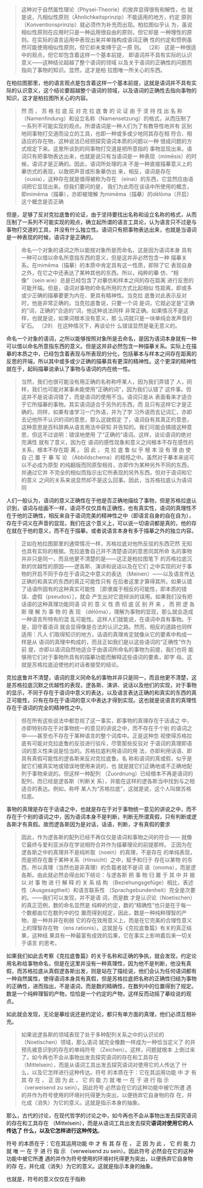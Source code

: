 <blockquote data-pid="f0LuxH_6">这种对于自然属性理论（Physei-Theorie）的放弃显得很有和解性，也 就是说，凡相似性原则（Ähnlichkeitsprinzip）不能适用的地方，约定 原则（Konventionsprinzip）就必须作为补充而出现。柏拉图似乎认 为，虽说相似性原则在应用时只是一种运用很自由的原则，但它却是 一种理性的原则。在实际的语言运用中表现出来并单独构成语词正确 性的约定和惯例虽然可能使用相似性原则，但它却未束缚于这一原 则。 〔28〕 这是一种很适中的观点，但它却包含着这样一个基本前提， 即语词并不具有实际的认识意义——这种结论超越了整个语词的领域 以及关于语词的正确性的问题而指向了事物的知识。显然，这才是柏 拉图唯一所关心的东西。 </blockquote><p data-pid="E--rKrCu">在柏拉图那里，他的语言观点是包含着这样一个基本前提，这就是语词并不具有实际的认识意义，这个结论要超越整个语词的领域，以及语词的正确性去指向事物的知识，这才是柏拉图所关心的内容。</p><blockquote data-pid="5dpqpqvf">然 而 ， 苏 格 拉 底 反 对 克 拉 底 鲁 的 论 证 由 于 坚 持 找 出 名 称 （Namenfindung）和设立名称（Namensetzung）的格式，从而压制了 一系列不可能实现的观点。所谓语词是一种人们为了有教导性地并有 区别地同事物打交道而设立的工具，也即一种或多或少地同其存在相 符合、相适应的存在物，这种说法已经把探究语词本质的问题以一种 很成问题的方式规定下来。这里所谈到的同事物打交道是把所意指的 事物显现出来。语词只有把事物表达出来，也就是说只有当语词是一 种表现（mimēsis）的时候，语词才是正确的。因此，语词所处理的决 不是一种直接描摹意义上的摹仿式的表现，以致把声音或形象摹仿出 来，相反，语词是存在（ousia），这种存在就是值得被称为存在 （einai）的东西，它显然应由语词把它显现出来。但我们要问的是， 我们为此而在谈话中所使用的概念，即mimēma（描摹），亦即被理解 为mimēma（描摹）的dēlōma（开启）这个概念是否正确</blockquote><p data-pid="bkorWsa0">但是，足够了反对克拉底鲁的论证，由于坚持要找出名称和设立名称的格式，从而压制了一系列不可能实现的观点，确立起所谓的语言工具论，认为语言只不过是与事物打交道的工具，并没有什么独立性。语词只有把事物表达出来，也就是当语词是一种表现的时候，语词才是正确的。</p><blockquote data-pid="oFi_vZNd">命名一个对象的语词之所以能按对象所是而命名，这是因为语词本身 具有一种可以借以命名所意指东西的意义，但是这并非必然包含一种 描摹关系。在mimēma（描摹）的本质中肯定具有这一性质，即除了它 表现自身之外，在它之中还表达了某种其他的东西。所以，纯粹的摹 仿、“相像”（sein wie）总是已经包含了对摹仿和样本之间的存在距离 进行反思的可能开端。但是，语词对事物的命名所用的方式比起相似 性距离，即或多或少正确的描摹要更为内在、更具有精神性。当克拉 底鲁对此表示反对时，他是非常正确的。当克拉底鲁说，只要一个词 是词，它就必定是“正确的”词，正确的“合适的”词，他这种说法同样 非常正确。如果情况不是这样，也就是说，如果词根本没有意义，那 么词就只是一块单纯会发声音的矿石。 〔29〕 在这种情况下，再谈论什 么错误显然是毫无意义的。 </blockquote><p data-pid="29kpUA9t">命名一个对象的语词，之所以能够按照对象所是去命名，是因为语词本身就有一种可以借以命名所意指东西的意义。但是这并非必然包含一种描摹关系。实际上在描摹的本质之中，已经包含着表现与所表现的分化，包括摹本与样本之间存在距离的反思的开端，所以其中或多或少正确的描摹具有更深的精神性。这个更深的精神性就在于，起码描摹说承认了事物与语词的内在统一性。</p><blockquote data-pid="4wQwbcTX">当然，我们也很可能没有用正确的名称称呼某人，因为我们弄错了 人，同样，我们也可能对某事未能使用“正确的词”，因为我们认错了 这件事。但这并不是说语词错了，而是语词的使用不当。语词只是从 表面看来才适合于它所描摹的事物。其实语词适合于另外的东西，而 且只有这样它才是正确的。同样，如果有谁学习一门外语，并为了学 习外语而去记词汇，亦即去记他所不认识的词的意思，那么这就假定 了，语词自有其真正的意思，这种意思是百科辞典从语言用法中获知 并告知的。我们可能会搞错这种意思，但这不过说明：错误地使用 了“正确的”语词。这样，谈论语词的绝对完满性 就有了意义，因为在 语词的感性现象和意义之间根本不存在感性的关系，根本不存在距 离 。 因 此 ， 克 拉 底 鲁 似 乎 根 本 没 有 理 由 使 自 己 置 于 摹 写 论 （Abbildschema）的桎梏之中。虽然对于摹本来说可以不必成为原型 的纯翻版而同原型相肖，亦即作为某种另外不同的东西，并通过它并 不完全的相似而指示出它所表现的另外东西。但对于语词和它的意义 之间的关系来说显然却不是这么回事。因此，当苏格拉底认为语词同</blockquote><p data-pid="oFdy26Ol">人们一般认为，语词的意义正确性在于他是否正确地描绘了事物，但是苏格拉底认识到，语词与绘画不一样，语词不仅仅具有正确性，也有真实性，语词的真理性不在于他的正确性，相反来自于语词完美的精神性之中（即语言自身的自在自为），存在于词义在声音的显现，我们在这个意义上，可以说一切语词都是真的，他的存在就在于他的意义，而不在于描摹。或者说语言本身有多于描摹之外的独立内容。</p><blockquote data-pid="-uncnEJF">正如在柏拉图那里的通常情况一样，苏格拉底对他所反驳的东西茫然 无知也具有实际的根据。克拉底鲁自己并不清楚语词的意思同其所命 名的事物并非只是同一，而且他更不清楚的是——这正是柏拉图笔下 的苏格拉底沉默的优越性的原因——逻各斯、演讲和说话以及在它们 之中实现的对于事物的开启不同于存在于语词之中意义的表达 （Meinen）——以及语言传达正确的和真实的东西的真正可能性只有 在后者这里才算得其所。如果认错了话语所固有的这种真实可能性 ［即隶属于相反的可能性，即本质的错误、虚假（pseudos）］，就会 产生出对它诡辩派的误用。如果我们没有把话语的这种真理功能同语 词 的 意 义 性 质 彻 底 区 别 开 来 ， 而 把 逻 各 斯 理 解 为 事 物 的 表 现 （dēlōma），理解为事物的显现，那么就会造成一种语言所特有的混 乱可能性。这样人们就能说，在语词中具有事物。于是，固守着语词 就会显得像是合法的认识之路。然而，相反的道路也同样适用：凡人 们取得知识的地方，话语的真理肯定就像从它的要素中构成一样是从 语词的真理中构成的，而且正如我们是以这些语词的“正确性”作为前 提，亦即以语词自然地适合于由语词所命名的事物为前提，我们也将 能够用它们对于事物所具有的描摹功能而解释这些语词的要素，即字 母。这就是苏格拉底迫使他的对话者接受的结论。</blockquote><p data-pid="Z3Tp8aiR">克拉底鲁并不清楚，语词的意义同命名的事物并非只是同一，而且他更不清楚，这是苏格拉底沉默之优越性的表现，逻各斯、演讲、说话以及他们的实现，对于事物的显示，不同于存在于语词中意义的表达，以及语言表达正确的和真实的东西的真正可能性，只有在存在于语词的意义中表达才得到实现。这也就是说语言的真理性存在于语词的完全的精神性之中。</p><blockquote data-pid="3q2ouOTi">但在所有这些说法中都忽视了这一事实，即事物的真理存在于话语之 中，亦即特别存在于对事物统一的意见的讲说之中，而不存在于个别 的语词之中——甚至也不存在于某种语言的整个词库中。正是这种忽 视使得苏格拉底有可能对克拉底鲁的反驳进行驳斥，尽管那些反驳对 于语词的真理即语词的意义性来说是恰当的。苏格拉底利用语词的用 法，亦即利用话语、即具有真假可能性的逻各斯来反对克拉底鲁。名 称和语词的真或假，似乎是就它们被真实地或错误地使用来说的，也 就是就它们正确地或不正确地配列于事物来说的。但这样一种配列 （Zuordnung）已经根本不再是语词的配列，而已经是逻各斯（判断关 系），并能在这样的逻各斯当中找到与之相适合的表达。例如，称呼 某人为“苏格拉底”，这就是说，这个人叫做苏格拉底。 </blockquote><p data-pid="Oc5ZJeWf">事物的真理是存在于话语之中，也就是存在于对于事物统一意见的讲说之中，而不存在于个别的语词之中，因为语词本身不是判断，判断无所谓真假，只有判断或逻各斯才有真假。故而逻各斯因为是对话，话语，判断，才有真假的要求</p><blockquote data-pid="_G-ntNp4">因此，作为逻各斯的配列已经不再仅仅是语词和事物之间的符合—— 就像它最终与爱利亚派存在学说相符合并作为描摹理论的前提那样。 正因为在逻各斯之中的真理并不是纯听取（noein）的真理，不是存在 的单纯表现，而是把存在置于某种关系（Hinsicht）之中，赋予和归于 存在以某物 的东西，所以真理（当然也是非真理）的负载者就不是词 语（onoma），而是逻各斯。由此就必然会得出如下结论：与逻各斯 把 事 物 归 置 于 其 中 并 据 以 对 事 物 进 行 解 释 的 关 系 结 构 （Beziehungsgefüge）相比，表述性（Ausgesagtheit）和语言联系性 （Sprachgebundenheit）完全是次要的。——我们可以发现，并不是语 词，而是数 才是认识论（Noetischen）的真正范例，数的命名显然是 纯粹的约定，数的“精确性”也只是在于每一个数都由它在数列中的位 置而得到规定，因此，数是一种纯粹理智的产物，是一种并非在削弱 它的存在效用意义上，而是在它完美的合理性意义上的理智存在物 （ens rationis）。这就是与《克拉底鲁篇》有关的真正结果，这种结 果具有一种最富有成效的后果，它在事实上影响着后来一切关于语言 的思考。 </blockquote><p data-pid="pRqUTkpU">如果我们如此去考察《克拉底鲁篇》的关于名称和正确的争执，就会发现，约定论用名称给事物命名，但是在这里并没有一种真理性，因为他不是判断，他没有真假，而苏格拉底从真假逻各斯出发，则是站在了描绘说，他们会认为任何语词都有一种自然属性，使得语词本身具有真假，但是苏格拉底把名称的正确性归结为事物的正确性，进而指出，不是语词，而是数的精确性，在数列中的位置得到了规定。数是一个纯粹理智的产物，恰恰是一个约定的产物，这样反而动摇了摹绘说的观点。</p><p data-pid="p6ixeerV">如此就会发现，无论是摹绘说还是约定论，都只有单方面的真理，他们必须互相补充。</p><blockquote data-pid="NzNQibUS">如果说逻各斯的领域表现了处于多种配列关系之中的认识论的 （Noetischen）领域，那么语词 就完全像数一样成为一种恰当定义了 的并预先被意识到的存在的单纯符号 （Zeichen）。这样，问题就根本 上倒过来了。如今再也不会从事物出发去探究语词的存在和工具存在 （Mittelsein），而是从语词工具出发去探究语词对使用它的人传达了 什么，以及它怎样进行这种传达。符号 的本质在于：它在其运用功能 中 才 有 其 存 在 ， 正 因 为 此 ， 它 的 能 力 就 唯 一 在 于 进 行 指 示 （verweisend zu sein）。因此符号 必然会在它的这种功能中被它所遭 遇的并作为符号使用的环境衬托得更为突出，以便扬弃它自身物的存 在，并化成（消失）为它的意义。这就是指示本身的抽象。 </blockquote><p data-pid="G50jd9EZ">那么，古代的讨论，在现代哲学的讨论之中，如今再也不会从事物出发去探究语词的存在和工具存在 （Mittelsein），而是从语词工具出发去探究<b>语词对使用它的人传达了 什么，以及它怎样进行这种传达</b>。</p><p data-pid="D5PI5joU">符号 的本质在于：它在其运用功能 中 才 有 其 存 在 ， 正 因 为 此 ， 它 的 能 力 就 唯 一 在 于 进 行 指 示 （verweisend zu sein）。因此符号 必然会在它的这种功能中被它所遭 遇的并作为符号使用的环境衬托得更为突出，以便扬弃它自身物的存 在，并化成（消失）为它的意义。这就是指示本身的抽象。 </p><p data-pid="XT-V6CQp">也就是，符号的意义仅仅在于指称</p>